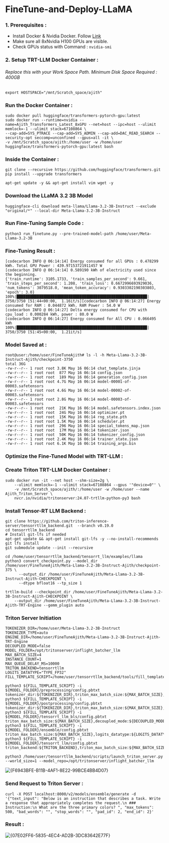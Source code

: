 # FineTune-and-Deploy-LLaMA

### 1. Prerequisites : 
- Install Docker & Nvidia Docker. Follow [Link](https://docs.nvidia.com/datacenter/cloud-native/container-toolkit/latest/install-guide.html) </br>
- Make sure all 8xNvidia H100 GPUs are visible. </br>
- Check GPUs status with Command : `nvidia-smi`


### 2. Setup TRT-LLM Docker Container : 

###### Replace this with your Work Space Path. Minimum Disk Space Required : 400GB

```
export HOSTSPACE="/mnt/Scratch_space/ajith"  
```
### Run the Docker Container : 

```
sudo docker pull huggingface/transformers-pytorch-gpu:latest
sudo docker run --runtime=nvidia --name=Ajith_Transformers_Latest_8xGPU --net=host --ipc=host --ulimit memlock=-1 --ulimit stack=67108864 \
--cap-add=SYS_PTRACE --cap-add=SYS_ADMIN --cap-add=DAC_READ_SEARCH --security-opt seccomp=unconfined --gpus=all -it \ 
-v /mnt/Scratch_space/ajith:/home/user -w /home/user huggingface/transformers-pytorch-gpu:latest bash
```

### Inside the Container : 

```
git clone --recursive https://github.com/huggingface/transformers.git 
pip install --upgrade transformers
```
```
apt-get update -y && apt-get install vim wget -y
```

### Download the LLaMA 3.2 3B Model 
```
huggingface-cli download meta-llama/Llama-3.2-3B-Instruct --exclude "original/*" --local-dir Meta-Llama-3.2-3B-Instruct
```

### Run Fine-Tuning Sample Code : 
```
python3 run_finetune.py --pre-trained-model-path /home/user/Meta-Llama-3.2-3B
```

### Fine-Tuning Result : 
```
[codecarbon INFO @ 06:14:14] Energy consumed for all GPUs : 0.478299 kWh. Total GPU Power : 439.97153721911457 W
[codecarbon INFO @ 06:14:14] 0.589190 kWh of electricity used since the beginning.
{'train_runtime': 3105.1733, 'train_samples_per_second': 9.661, 'train_steps_per_second': 1.208, 'train_loss': 0.6672996693929036, 'num_tokens': 3079518.0, 'mean_token_accuracy': 0.9303302190303803, 'epoch': 3.0}
100%|██████████████████████████████████████████████████████████| 3750/3750 [51:44<00:00,  1.16it/s][codecarbon INFO @ 06:14:27] Energy consumed for RAM : 0.044872 kWh. RAM Power : 54.0 W
[codecarbon INFO @ 06:14:27] Delta energy consumed for CPU with cpu_load : 0.000284 kWh, power : 80.0 W
[codecarbon INFO @ 06:14:27] Energy consumed for All CPU : 0.066495 kWh
100%|██████████████████████████████████████████████████████████| 3750/3750 [51:45<00:00,  1.21it/s]
```
### Model Saved at : 
```
root@user:/home/user/FineTuneAjith# ls -l -h Meta-Llama-3.2-3B-Instruct-Ajith/checkpoint-3750
total 36G
-rw-r--r-- 1 root root 3.8K May 16 06:14 chat_template.jinja
-rw-r--r-- 1 root root  877 May 16 06:14 config.json
-rw-r--r-- 1 root root  189 May 16 06:14 generation_config.json
-rw-r--r-- 1 root root 4.7G May 16 06:14 model-00001-of-00003.safetensors
-rw-r--r-- 1 root root 4.6G May 16 06:14 model-00002-of-00003.safetensors
-rw-r--r-- 1 root root 2.8G May 16 06:14 model-00003-of-00003.safetensors
-rw-r--r-- 1 root root  21K May 16 06:14 model.safetensors.index.json
-rw-r--r-- 1 root root  24G May 16 06:14 optimizer.pt
-rw-r--r-- 1 root root  15K May 16 06:14 rng_state.pth
-rw-r--r-- 1 root root 1.5K May 16 06:14 scheduler.pt
-rw-r--r-- 1 root root  296 May 16 06:14 special_tokens_map.json
-rw-r--r-- 1 root root  17M May 16 06:14 tokenizer.json
-rw-r--r-- 1 root root  50K May 16 06:14 tokenizer_config.json
-rw-r--r-- 1 root root 2.4K May 16 06:14 trainer_state.json
-rw-r--r-- 1 root root 6.1K May 16 06:14 training_args.bin
```

### Optimize the Fine-Tuned Model with TRT-LLM : 

### Create Triton TRT-LLM Docker Container : 
```
sudo docker run -it --net host --shm-size=2g \
    --ulimit memlock=-1 --ulimit stack=67108864 --gpus '"device=0"' \
    -v /mnt/Scratch_space/ajith/:/home/user -w /home/user --name Ajith_Triton_Server \
    nvcr.io/nvidia/tritonserver:24.07-trtllm-python-py3 bash
```
### Install Tensor-RT LLM Backend : 
```
git clone https://github.com/triton-inference-server/tensorrtllm_backend.git  --branch v0.19.0
cd tensorrtllm_backend
# Install git-lfs if needed
apt-get update && apt-get install git-lfs -y --no-install-recommends
git lfs install
git submodule update --init --recursive
```

```
cd /home/user/tensorrtllm_backend/tensorrt_llm/examples/llama
python3 convert_checkpoint.py --model_dir /home/user/FineTuneAjith/Meta-Llama-3.2-3B-Instruct-Ajith/checkpoint-375 \
      --output_dir /home/user/FineTuneAjith/Meta-Llama-3.2-3B-Instruct-Ajith-CHECKPOINT \
      --dtype bfloat16 --tp_size 1

trtllm-build --checkpoint_dir /home/user/FineTuneAjith/Meta-Llama-3.2-3B-Instruct-Ajith-CHECKPOINT \
    --output_dir /home/user/FineTuneAjith/Meta-Llama-3.2-3B-Instruct-Ajith-TRT-Engine --gemm_plugin auto
```


### Triton Server Initiation 
```
TOKENIZER_DIR=/home/user/Meta-Llama-3.2-3B-Instruct
TOKENIZER_TYPE=auto
ENGINE_DIR=/home/user/FineTuneAjith/Meta-Llama-3.2-3B-Instruct-Ajith-TRT-Engine
DECOUPLED_MODE=false
MODEL_FOLDER=/opt/tritonserver/inflight_batcher_llm
MAX_BATCH_SIZE=4
INSTANCE_COUNT=1
MAX_QUEUE_DELAY_MS=10000
TRITON_BACKEND=tensorrtllm
LOGITS_DATATYPE="TYPE_FP32"
FILL_TEMPLATE_SCRIPT=/home/user/tensorrtllm_backend/tools/fill_template.py

python3 ${FILL_TEMPLATE_SCRIPT} -i ${MODEL_FOLDER}/preprocessing/config.pbtxt tokenizer_dir:${TOKENIZER_DIR},triton_max_batch_size:${MAX_BATCH_SIZE},preprocessing_instance_count:${INSTANCE_COUNT} 
python3 ${FILL_TEMPLATE_SCRIPT} -i ${MODEL_FOLDER}/postprocessing/config.pbtxt tokenizer_dir:${TOKENIZER_DIR},triton_max_batch_size:${MAX_BATCH_SIZE},postprocessing_instance_count:${INSTANCE_COUNT}
python3 ${FILL_TEMPLATE_SCRIPT} -i ${MODEL_FOLDER}/tensorrt_llm_bls/config.pbtxt triton_max_batch_size:${MAX_BATCH_SIZE},decoupled_mode:${DECOUPLED_MODE},bls_instance_count:${INSTANCE_COUNT},logits_datatype:${LOGITS_DATATYPE}
python3 ${FILL_TEMPLATE_SCRIPT} -i ${MODEL_FOLDER}/ensemble/config.pbtxt triton_max_batch_size:${MAX_BATCH_SIZE},logits_datatype:${LOGITS_DATATYPE}
python3 ${FILL_TEMPLATE_SCRIPT} -i ${MODEL_FOLDER}/tensorrt_llm/config.pbtxt triton_backend:${TRITON_BACKEND},triton_max_batch_size:${MAX_BATCH_SIZE},decoupled_mode:${DECOUPLED_MODE},engine_dir:${ENGINE_DIR},max_queue_delay_microseconds:${MAX_QUEUE_DELAY_MS},batching_strategy:inflight_fused_batching,encoder_input_features_data_type:TYPE_FP16,logits_datatype:${LOGITS_DATATYPE}
```
```
python3 /home/user/tensorrtllm_backend/scripts/launch_triton_server.py --world_size=1 --model_repo=/opt/tritonserver/inflight_batcher_llm
```
![{F6943BFE-B11B-4AF1-8E22-99BCE4BB4D07}](https://github.com/user-attachments/assets/669f2ee4-f878-4c12-a5a7-359145dd1b9f)


### Send Request to Triton Server : 
```
curl -X POST localhost:8000/v2/models/ensemble/generate -d '{"text_input": "Below is an instruction that describes a task. Write a response that appropriately completes the request.\n ### Instruction:\n What are the three primary colors? ", "max_tokens": 500, "bad_words": "", "stop_words": "", "pad_id": 2, "end_id": 2}'
```

### Result : 
![{07E02FF6-5835-4EC4-AD2B-3DC83642E77F}](https://github.com/user-attachments/assets/77bfc69c-f5b5-4045-b56e-3e42ceac7a17)
